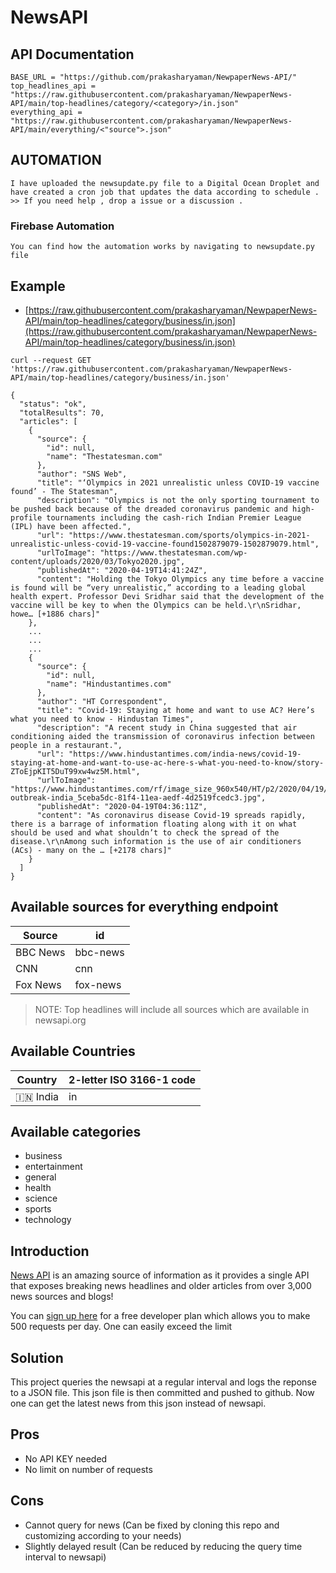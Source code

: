 # NewsAPI

## API Documentation
```
BASE_URL = "https://github.com/prakasharyaman/NewpaperNews-API/"
top_headlines_api = "https://raw.githubusercontent.com/prakasharyaman/NewpaperNews-API/main/top-headlines/category/<category>/in.json"
everything_api = "https://raw.githubusercontent.com/prakasharyaman/NewpaperNews-API/main/everything/<"source">.json"
```
## AUTOMATION
```
I have uploaded the newsupdate.py file to a Digital Ocean Droplet and have created a cron job that updates the data according to schedule .
>> If you need help , drop a issue or a discussion .
```
### Firebase Automation 
```
You can find how the automation works by navigating to newsupdate.py file 
```
## Example 
-   [https://raw.githubusercontent.com/prakasharyaman/NewpaperNews-API/main/top-headlines/category/business/in.json](https://raw.githubusercontent.com/prakasharyaman/NewpaperNews-API/main/top-headlines/category/business/in.json)

```shell script
curl --request GET 'https://raw.githubusercontent.com/prakasharyaman/NewpaperNews-API/main/top-headlines/category/business/in.json'
```

```
{
  "status": "ok",
  "totalResults": 70,
  "articles": [
    {
      "source": {
        "id": null,
        "name": "Thestatesman.com"
      },
      "author": "SNS Web",
      "title": "‘Olympics in 2021 unrealistic unless COVID-19 vaccine found’ - The Statesman",
      "description": "Olympics is not the only sporting tournament to be pushed back because of the dreaded coronavirus pandemic and high-profile tournaments including the cash-rich Indian Premier League (IPL) have been affected.",
      "url": "https://www.thestatesman.com/sports/olympics-in-2021-unrealistic-unless-covid-19-vaccine-found1502879079-1502879079.html",
      "urlToImage": "https://www.thestatesman.com/wp-content/uploads/2020/03/Tokyo2020.jpg",
      "publishedAt": "2020-04-19T14:41:24Z",
      "content": "Holding the Tokyo Olympics any time before a vaccine is found will be “very unrealistic,” according to a leading global health expert. Professor Devi Sridhar said that the development of the vaccine will be key to when the Olympics can be held.\r\nSridhar, howe… [+1886 chars]"
    },
    ...
    ...
    ...
    {
      "source": {
        "id": null,
        "name": "Hindustantimes.com"
      },
      "author": "HT Correspondent",
      "title": "Covid-19: Staying at home and want to use AC? Here’s what you need to know - Hindustan Times",
      "description": "A recent study in China suggested that air conditioning aided the transmission of coronavirus infection between people in a restaurant.",
      "url": "https://www.hindustantimes.com/india-news/covid-19-staying-at-home-and-want-to-use-ac-here-s-what-you-need-to-know/story-ZToEjpKIT5DuT99xw4wz5M.html",
      "urlToImage": "https://www.hindustantimes.com/rf/image_size_960x540/HT/p2/2020/04/19/Pictures/virus-outbreak-india_5ceba5dc-81f4-11ea-aedf-4d2519fcedc3.jpg",
      "publishedAt": "2020-04-19T04:36:11Z",
      "content": "As coronavirus disease Covid-19 spreads rapidly, there is a barrage of information floating along with it on what should be used and what shouldn’t to check the spread of the disease.\r\nAmong such information is the use of air conditioners (ACs) - many on the … [+2178 chars]"
    }
  ]
}
```

## Available sources for everything endpoint
| Source  | id |
| ------------- | ------------- |
| BBC News  | bbc-news  |
| CNN | cnn  |
| Fox News | fox-news  |


> NOTE: Top headlines will include all sources which are available in newsapi.org 

## Available Countries
| Country  | 2-letter ISO 3166-1 code |
| ------------- | ------------- |
| :india:	India  | in  |


## Available categories
- business
- entertainment
- general
- health
- science
- sports
- technology

## Introduction

[News API](https://newsapi.org/) is an amazing source of information as it provides a single API that exposes breaking news headlines and older articles from over 3,000 news sources and blogs!

You can [sign up here](https://newsapi.org/account) for a free developer plan which allows you to make 500 requests per day. One can easily exceed the limit

## Solution

This project queries the newsapi at a regular interval and logs the reponse to a JSON file.
This json file is then committed and pushed to github. Now one can get the latest news from this json instead of newsapi.

## Pros

- No API KEY needed
- No limit on number of requests

## Cons

- Cannot query for news (Can be fixed by cloning this repo and customizing according to your needs)
- Slightly delayed result (Can be reduced by reducing the query time interval to newsapi)
